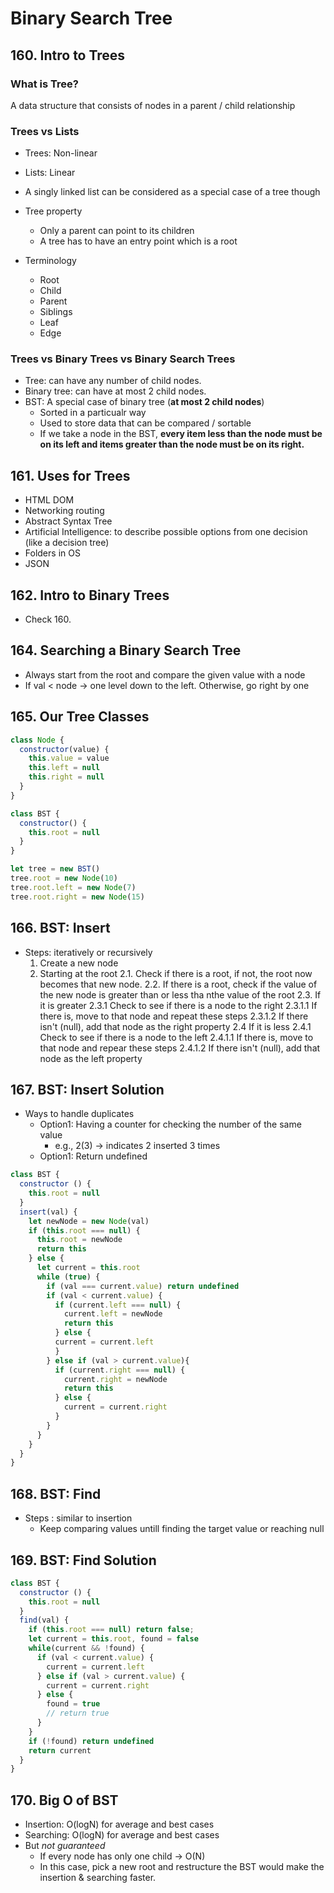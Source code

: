 # Binary Search Tree

## 160. Intro to Trees

### What is Tree?

A data structure that consists of nodes in a parent / child relationship

### Trees vs Lists

- Trees: Non-linear
- Lists: Linear

- A singly linked list can be considered as a special case of a tree though

- Tree property
  - Only a parent can point to its children
  - A tree has to have an entry point which is a root

- Terminology
  - Root
  - Child
  - Parent
  - Siblings
  - Leaf
  - Edge

### Trees vs Binary Trees vs Binary Search Trees

- Tree: can have any number of child nodes.
- Binary tree: can have at most 2 child nodes.
- BST: A special case of binary tree  (**at most 2 child nodes**)
  - Sorted in a particualr way
  - Used to store data that can be compared / sortable
  - If we take a node in the BST, **every item less than the node must be on its left and items greater than the node must be on its right.**

## 161. Uses for Trees

- HTML DOM
- Networking routing
- Abstract Syntax Tree
- Artificial Intelligence: to describe possible options from one decision (like a decision tree)
- Folders in OS
- JSON

## 162. Intro to Binary Trees

- Check 160.

## 164. Searching a Binary Search Tree

- Always start from the root and compare the given value with a node
- If val < node -> one level down to the left. Otherwise, go right by one

## 165. Our Tree Classes

```js
class Node {
  constructor(value) {
    this.value = value
    this.left = null
    this.right = null
  }
}

class BST {
  constructor() {
    this.root = null
  }
}

let tree = new BST()
tree.root = new Node(10)
tree.root.left = new Node(7)
tree.root.right = new Node(15)
```

## 166. BST: Insert

- Steps: iteratively or recursively
  1. Create a new node
  2. Starting at the root
    2.1. Check if there is a root, if not, the root now becomes that new node.
    2.2. If there is a root, check if the value of the new node is greater than or less tha nthe value of the root
    2.3. If it is greater
      2.3.1 Check to see if there is a node to the right
        2.3.1.1 If there is, move to that node and repeat these steps
        2.3.1.2 If there isn't (null), add that node as the right property
    2.4 If it is less
      2.4.1 Check to see if there is a node to the left
        2.4.1.1 If there is, move to that node and repear these steps
        2.4.1.2 If there isn't (null), add that node as the left property

## 167. BST: Insert Solution

- Ways to handle duplicates
  - Option1: Having a counter for checking the number of the same value
    - e.g., 2(3) -> indicates 2 inserted 3 times
  - Option1: Return undefined

```js
class BST {
  constructor () {
    this.root = null
  }
  insert(val) {
    let newNode = new Node(val)
    if (this.root === null) {
      this.root = newNode
      return this
    } else {
      let current = this.root
      while (true) {
        if (val === current.value) return undefined
        if (val < current.value) {
          if (current.left === null) {
            current.left = newNode
            return this
          } else {
          current = current.left
          }
        } else if (val > current.value){
          if (current.right === null) {
            current.right = newNode
            return this
          } else {
            current = current.right
          }
        }
      }
    }
  }
}
```

## 168. BST: Find

- Steps : similar to insertion
  - Keep comparing values untill finding the target value or reaching null

## 169. BST: Find Solution

```js
class BST {
  constructor () {
    this.root = null
  }
  find(val) {
    if (this.root === null) return false;
    let current = this.root, found = false
    while(current && !found) {
      if (val < current.value) {
        current = current.left
      } else if (val > current.value) {
        current = current.right
      } else {
        found = true
        // return true
      }
    }
    if (!found) return undefined
    return current
  }
}
```

## 170. Big O of BST

- Insertion: O(logN) for average and best cases
- Searching: O(logN) for average and best cases
- But *not guaranteed*
  - If every node has only one child -> O(N)
  - In this case, pick a new root and restructure the BST would make the insertion & searching faster.
